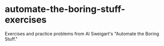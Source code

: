 # automate-the-boring-stuff-exercises
Exercises and practice problems from Al Sweigart's "Automate the Boring Stuff."
